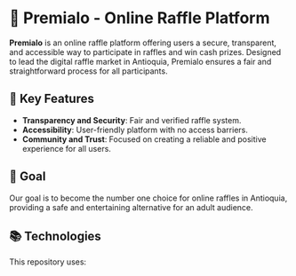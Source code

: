 # 🎉 Premialo - Online Raffle Platform

**Premialo** is an online raffle platform offering users a secure, transparent, and accessible way to participate in raffles and win cash prizes. Designed to lead the digital raffle market in Antioquia, Premialo ensures a fair and straightforward process for all participants.

## 🚀 Key Features
- **Transparency and Security**: Fair and verified raffle system.
- **Accessibility**: User-friendly platform with no access barriers.
- **Community and Trust**: Focused on creating a reliable and positive experience for all users.

## 🎯 Goal
Our goal is to become the number one choice for online raffles in Antioquia, providing a safe and entertaining alternative for an adult audience.

## 📚 Technologies
This repository uses:

